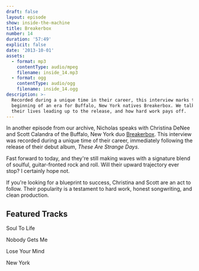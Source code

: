 ```yaml
---
draft: false
layout: episode
show: inside-the-machine
title: Breakerbox
number: 14
duration: '57:49'
explicit: false
date: '2013-10-01'
assets:
  - format: mp3
    contentType: audio/mpeg
    filename: inside_14.mp3
  - format: ogg
    contentType: audio/ogg
    filename: inside_14.ogg
description: >-
  Recorded during a unique time in their career, this interview marks the
  beginning of an era for Buffalo, New York natives Breakerbox. We talk about
  their lives leading up to the release, and how hard work pays off.
---
```

In another episode from our archive, Nicholas speaks with Christina DeNee and Scott Calandra of the Buffalo, New York duo [Breakerbox](http://breakerbox.tv). This interview was recorded during a unique time of their career, immediately following the release of their debut album, *These Are Strange Days*.

Fast forward to today, and they're still making waves with a signature blend of soulful, guitar-fronted rock and roll. Will their upward trajectory ever stop? I certainly hope not.

If you're looking for a blueprint to success, Christina and Scott are an act to follow. Their popularity is a testament to hard work, honest songwriting, and clean production.

## Featured Tracks

Soul To Life

Nobody Gets Me

Lose Your Mind

New York
